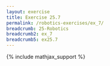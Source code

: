 ```yaml
---
layout: exercise
title: Exercise 25.7
permalink: /robotics-exercises/ex_7/
breadcrumb: 25-Robotics
breadcrumb2: ex_7
breadcrumb5: ex25.7
---
```


{% include mathjax_support %}

